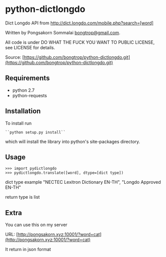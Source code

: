 # python-dictlongdo

Dict Longdo API from http://dict.longdo.com/mobile.php?search=[word]

Written by Pongsakorn Sommalai bongtrop@gmail.com.

All code is under DO WHAT THE FUCK YOU WANT TO PUBLIC LICENSE, see LICENSE for details.

Source: [https://github.com/bongtrop/python-dictlongdo.git](https://github.com/bongtrop/python-dictlongdo.git)

## Requirements

- python 2.7
- python-requests

## Installation

To install run

    ``python setup.py install``

which will install the library into python's site-packages directory.

## Usage
    >>> import pydictlongdo
    >>> pydictlongdo.translate([word], dtype=[dict type])

dict type example "NECTEC Lexitron Dictionary EN-TH", "Longdo Approved EN-TH"

return type is list

## Extra
You can use this on my server

URL: [http://pongsakorn.xyz:10001/?word=cat](http://pongsakorn.xyz:10001/?word=cat)

It return in json format
